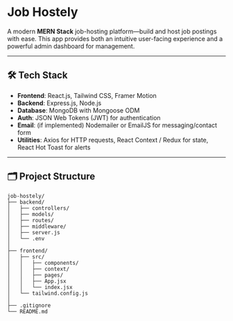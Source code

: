 #  Job Hostely

A modern **MERN Stack** job-hosting platform—build and host job postings with ease. This app provides both an intuitive user-facing experience and a powerful admin dashboard for management.

---

##  🛠 Tech Stack

- **Frontend**: React.js, Tailwind CSS, Framer Motion  
- **Backend**: Express.js, Node.js  
- **Database**: MongoDB with Mongoose ODM  
- **Auth**: JSON Web Tokens (JWT) for authentication  
- **Email**: (if implemented) Nodemailer or EmailJS for messaging/contact form  
- **Utilities**: Axios for HTTP requests, React Context / Redux for state, React Hot Toast for alerts

---

##  🗂 Project Structure

```plaintext
job-hostely/
├── backend/
│   ├── controllers/
│   ├── models/
│   ├── routes/
│   ├── middleware/
│   ├── server.js
│   └── .env
│
├── frontend/
│   ├── src/
│   │   ├── components/
│   │   ├── context/
│   │   ├── pages/
│   │   ├── App.jsx
│   │   └── index.jsx
│   └── tailwind.config.js
│
├── .gitignore
└── README.md
